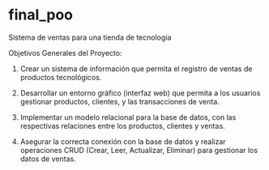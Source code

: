 # final_poo
Sistema de ventas para una tienda de tecnología 

Objetivos Generales del Proyecto:

1. Crear un sistema de información que permita el registro de ventas de productos tecnológicos.

2. Desarrollar un entorno gráfico (interfaz web) que permita a los usuarios gestionar productos, clientes, y las transacciones de venta.

3. Implementar un modelo relacional para la base de datos, con las respectivas relaciones entre los productos, clientes y ventas.

4. Asegurar la correcta conexión con la base de datos y realizar operaciones CRUD (Crear, Leer, Actualizar, Eliminar) para gestionar los datos de ventas.
